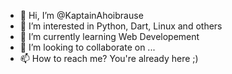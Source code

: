 - 👋 Hi, I’m @KaptainAhoibrause
- 👀 I’m interested in Python, Dart, Linux and others
- 🌱 I’m currently learning Web Developement
- 💞️ I’m looking to collaborate on ...
- 📫 How to reach me? You're already here ;)

<!---
KaptainAhoibrause/KaptainAhoibrause is a ✨ special ✨ repository because its `README.md` (this file) appears on your GitHub profile.
You can click the Preview link to take a look at your changes.
--->
